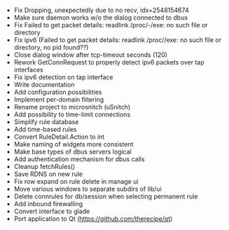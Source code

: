 - Fix Dropping, unexpectedly due to no recv, idx=2548154674
- Make sure daemon works w/o the dialog connected to dbus
- Fix Failed to get packet details: readlink /proc/-/exe: no such file or directory
- Fix ipv6 (Failed to get packet details: readlink /proc//exe: no such file or directory, no pid found??)
- Close dialog window after tcp-timeout seconds (120)
- Rework GetConnRequest to properly detect ipv6 packets over tap interfaces
- Fix ipv6 detection on tap interface
- Write documentation
- Add configuration possibilities
- Implement per-domain filtering
- Rename project to microsnitch (uSnitch)
- Add possibility to time-limit connections
- Simplify rule database
- Add time-based rules
- Convert RuleDetail.Action to int
- Make naming of widgets more consistent
- Make base types of dbus servers logical
- Add authentication mechanism for dbus calls
- Cleanup fetchRules()
- Save RDNS on new rule
- Fix row expand on rule delete in manage ui
- Move various windows to separate subdirs of lib/ui
- Delete connrules for db/session when selecting permanent rule
- Add inbound firewalling
- Convert interface to glade
- Port application to Qt (https://github.com/therecipe/qt)
